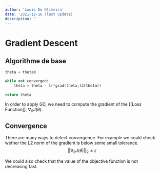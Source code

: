 ```yaml
---
author: 'Louis De Oliveira'
date: '2021-12-16 (last update)'
description: ''
---
```

# Gradient Descent
## Algorithme de base
```python
theta = theta0

while not converged:
	theta = theta - lr*grad(theta,(J(theta))
	
return theta
```

In order to apply GD, we need to compute the gradient of the [[Loss Function]], $\nabla_{\theta} J(\theta)$.

## Convergence
There are many ways to detect convergence. For example we could check wether the L2 norm of the gradient is below some small tolerance. $$||\nabla_{\theta} J(\theta)||_2 \leq \epsilon$$ 

We could also check that the value of the objective function is not decreasing fast.
